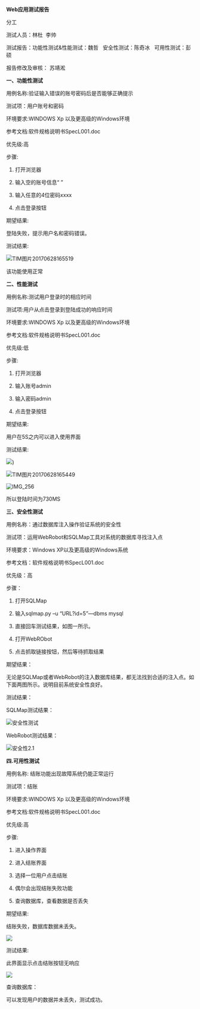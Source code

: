 **Web应用测试报告**  

分工  

测试人员：林杜  李帅  

测试报告：功能性测试&性能测试：魏哲     安全性测试：陈奇冰     可用性测试：彭硕  

报告修改及审核： 苏靖淞

**一、功能性测试**

用例名称:验证输入错误的账号密码后是否能够正确提示

测试项：用户账号和密码

环境要求:WINDOWS Xp 以及更高级的Windows环境

参考文档:软件规格说明书SpecL001.doc

优先级:高

步骤:

1.  打开浏览器

2.  输入空的账号信息“ ”

3.  输入任意的4位密码xxxx

4.  点击登录按钮

期望结果:

登陆失败，提示用户名和密码错误。

测试结果:

![TIM图片20170628165519](image/01.png)

该功能使用正常

**二、性能测试**

用例名称:测试用户登录时的相应时间

测试项:用户从点击登录到登陆成功的响应时间

环境要求:WINDOWS Xp 以及更高级的Windows环境

参考文档:软件规格说明书SpecL001.doc

优先级:低

步骤:

1.  打开浏览器

2.  输入账号admin

3.  输入密码admin

4.  点击登录按钮

期望结果:

用户在5S之内可以进入使用界面

测试结果:

![](image/02.png))

![TIM图片20170628165449](image/03.jpg)

![IMG\_256](image/04.png)

所以登陆时间为730MS

**三、安全性测试**

用例名称：通过数据库注入操作验证系统的安全性

测试项：运用WebRobot和SQLMap工具对系统的数据库寻找注入点

环境要求：Windows XP以及更高级的Windows系统

参考文档：软件规格说明书SpecL001.doc

优先级：高

步骤：

1.  打开SQLMap

2.  输入sqlmap.py –u “URL?id=5”—dbms mysql

3.  直接回车测试结果，如图一所示。

4.  打开WebRObot

5.  点击抓取链接按钮，然后等待抓取结果

期望结果：

无论是SQLMap或者WebRobot的注入数据库结果，都无法找到合适的注入点。如下面两图所示。说明目前系统安全性良好。

测试结果：

SQLMap测试结果：

![安全性测试](image/05.png)

WebRobot测试结果：

![安全性2.1](image/06.jpg)

**四.可用性测试**

用例名称: 结账功能出现故障系统仍能正常运行

测试项：结账

环境要求:WINDOWS Xp 以及更高级的Windows环境

参考文档:软件规格说明书SpecL001.doc

优先级:高

步骤:

1.  进入操作界面

2.  进入结账界面

3.  选择一位用户点击结账

4.  偶尔会出现结账失败功能

5.  查询数据库，查看数据是否丢失

期望结果:

结账失败，数据库数据未丢失。

![](image/07.png)

测试结果:

此界面显示点击结账按钮无响应

![](image/08.png)

查询数据库：

可以发现用户的数据并未丢失，测试成功。
